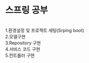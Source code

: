 <h1>스프링 공부</h1><br>
1.환경설정 및 프로젝트 세팅(Srping boot)<br>
2.모델구현<br>
3.Repository 구현<br>
4.서비스 코드 구현<br>
5.컨트롤러 구현<br>
